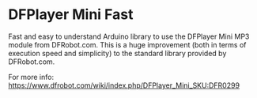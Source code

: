 # DFPlayer Mini Fast
Fast and easy to understand Arduino library to use the DFPlayer Mini MP3 module from DFRobot.com. This is a huge improvement (both in terms of execution speed and simplicity) to the standard library provided by DFRobot.com.

For more info: https://www.dfrobot.com/wiki/index.php/DFPlayer_Mini_SKU:DFR0299
